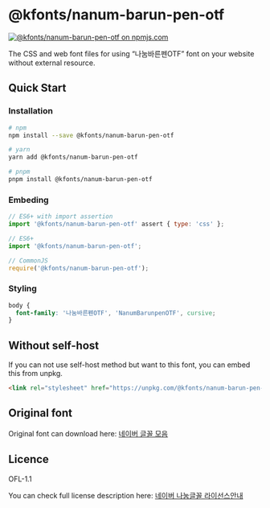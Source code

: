 # @kfonts/nanum-barun-pen-otf

[![@kfonts/nanum-barun-pen-otf on npmjs.com](https://img.shields.io/npm/v/%40kfonts%2Fnanum-barun-pen-otf)](https://www.npmjs.com/package/@kfonts/nanum-barun-pen-otf)

The CSS and web font files for using &OpenCurlyDoubleQuote;나눔바른펜OTF&CloseCurlyDoubleQuote; font on your website without external resource.

## Quick Start

### Installation

```sh
# npm
npm install --save @kfonts/nanum-barun-pen-otf

# yarn
yarn add @kfonts/nanum-barun-pen-otf

# pnpm
pnpm install @kfonts/nanum-barun-pen-otf
```

### Embeding

```js
// ES6+ with import assertion
import '@kfonts/nanum-barun-pen-otf' assert { type: 'css' };

// ES6+
import '@kfonts/nanum-barun-pen-otf';

// CommonJS
require('@kfonts/nanum-barun-pen-otf');
```

### Styling

```css
body {
  font-family: '나눔바른펜OTF', 'NanumBarunpenOTF', cursive;
}
```

## Without self-host

If you can not use self-host method but want to this font, you can embed this from unpkg.

```html
<link rel="stylesheet" href="https://unpkg.com/@kfonts/nanum-barun-pen-otf/index.css" />
```

## Original font

Original font can download here: [네이버 글꼴 모음](https://hangeul.naver.com/font)

## Licence

OFL-1.1

You can check full license description here: [네이버 나눔글꼴 라이선스안내](https://help.naver.com/service/30016/contents/18088?osType=PC&lang=ko)
